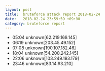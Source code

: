 ```yaml
---
layout: post
title:  bruteforce attack report 2018-02-24
date:   2018-02-24 23:59:59 +09:00
category: bruteforce report
---
```


* 05:04 unknown[62.219.169.145]
* 06:19 unknown[203.45.49.152]
* 07:08 unknown[190.107.182.46]
* 18:04 unknown[54.200.242.145]
* 22:06 unknown[103.249.193.179]
* 23:46 unknown[83.14.93.210]
